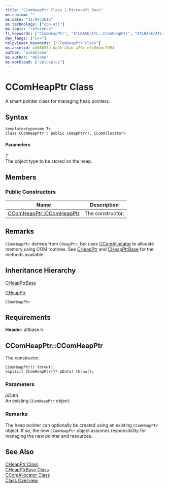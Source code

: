 ```yaml
---
title: "CComHeapPtr Class | Microsoft Docs"
ms.custom: ""
ms.date: "11/04/2016"
ms.technology: ["cpp-atl"]
ms.topic: "reference"
f1_keywords: ["CComHeapPtr", "ATLBASE/ATL::CComHeapPtr", "ATLBASE/ATL::CComHeapPtr::CComHeapPtr"]
dev_langs: ["C++"]
helpviewer_keywords: ["CComHeapPtr class"]
ms.assetid: bd08b53d-da2b-43ab-a79c-e7c8dbbc5994
author: "mikeblome"
ms.author: "mblome"
ms.workload: ["cplusplus"]
---
```

# CComHeapPtr Class

A smart pointer class for managing heap pointers.

## Syntax

```
template<typename T>  
class CComHeapPtr : public CHeapPtr<T, CComAllocator>
```

#### Parameters

*T*  
The object type to be stored on the heap.

## Members

### Public Constructors

|Name|Description|
|----------|-----------------|
|[CComHeapPtr::CComHeapPtr](#ccomheapptr)|The constructor.|

## Remarks

`CComHeapPtr` derives from `CHeapPtr`, but uses [CComAllocator](../../atl/reference/ccomallocator-class.md) to allocate memory using COM routines. See [CHeapPtr](../../atl/reference/cheapptr-class.md) and [CHeapPtrBase](../../atl/reference/cheapptrbase-class.md) for the methods available.

## Inheritance Hierarchy

[CHeapPtrBase](../../atl/reference/cheapptrbase-class.md)

[CHeapPtr](../../atl/reference/cheapptr-class.md)

`CComHeapPtr`

## Requirements

**Header:** atlbase.h

##  <a name="ccomheapptr"></a>  CComHeapPtr::CComHeapPtr

The constructor.

```
CComHeapPtr() throw();
explicit CComHeapPtr(T* pData) throw();
```

### Parameters

*pData*  
An existing `CComHeapPtr` object.

### Remarks

The heap pointer can optionally be created using an existing `CComHeapPtr` object. If so, the new `CComHeapPtr` object assumes responsibility for managing the new pointer and resources.

## See Also

[CHeapPtr Class](../../atl/reference/cheapptr-class.md)   
[CHeapPtrBase Class](../../atl/reference/cheapptrbase-class.md)   
[CComAllocator Class](../../atl/reference/ccomallocator-class.md)   
[Class Overview](../../atl/atl-class-overview.md)
